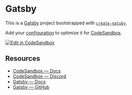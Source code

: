 # Gatsby

This is a [Gatsby](https://www.gatsbyjs.com/) project bootstrapped with [`create-gatsby`](https://www.npmjs.com/package/create-gatsby).

Add your [configuration](https://codesandbox.io/docs/projects/learn/setting-up/tasks) to optimize it for [CodeSandbox](https://codesandbox.io/p/dashboard).

[![Edit in CodeSandbox](https://assets.codesandbox.io/github/button-edit-lime.svg)](https://codesandbox.io/p/github/codesandbox/codesandbox-template-gatsby)

## Resources

- [CodeSandbox — Docs](https://codesandbox.io/docs/projects)
- [CodeSandbox — Discord](https://discord.gg/Ggarp3pX5H)
- [Gatsby — Docs](https://www.gatsbyjs.com/docs/)
- [Gatsby — GitHub](https://github.com/gatsbyjs/gatsby)
